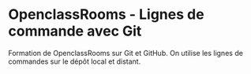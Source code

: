 # OpenclassRooms - Lignes de commande avec Git
Formation de OpenclassRooms sur Git et GitHub. On utilise les lignes de commandes sur le dépôt local et distant.
